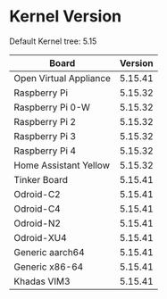 
# Kernel Version

Default Kernel tree: 5.15

| Board | Version |
|-------|---------|
| Open Virtual Appliance | 5.15.41 |
| Raspberry Pi | 5.15.32 |
| Raspberry Pi 0-W | 5.15.32 |
| Raspberry Pi 2 | 5.15.32 |
| Raspberry Pi 3 | 5.15.32 |
| Raspberry Pi 4 | 5.15.32 |
| Home Assistant Yellow | 5.15.32 |
| Tinker Board | 5.15.41 |
| Odroid-C2 | 5.15.41 |
| Odroid-C4 | 5.15.41 |
| Odroid-N2 | 5.15.41 |
| Odroid-XU4 | 5.15.41 |
| Generic aarch64 | 5.15.41 |
| Generic x86-64 | 5.15.41 |
| Khadas VIM3 | 5.15.41 |
